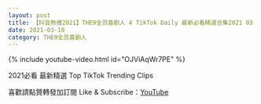```yaml
---
layout: post
title: 【抖音熱搜2021】THE9全员喜剧人 4 TikTok Daily 最新必看精選合集2021 03 18
date: 2021-03-18
category: THE9全员喜剧人
---
```


{% include youtube-video.html id="OJViAqWr7PE" %}

2021必看 最新精選 Top TikTok Trending Clips

喜歡請點贊轉發加訂閱 Like & Subscribe：[YouTube](https://www.youtube.com/channel/UCAoR7VcanIPd04uEq_GIylA/videos)

